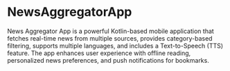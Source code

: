 # NewsAggregatorApp
News Aggregator App is a powerful Kotlin-based mobile application that fetches real-time news from multiple sources, provides category-based filtering, supports multiple languages, and includes a Text-to-Speech (TTS) feature. The app enhances user experience with offline reading, personalized news preferences, and push notifications for bookmarks.
